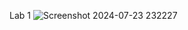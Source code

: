 Lab 1
![Screenshot 2024-07-23 232227](https://github.com/user-attachments/assets/5547d84d-acbb-483b-a6db-79fe65ae153b)
